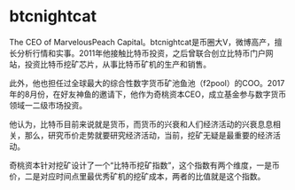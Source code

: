 # btcnightcat

The CEO of MarvelousPeach Capital。btcnightcat是币圈大V，微博高产，擅长分析行情和实事。2011年他接触比特币投资，之后曾联合创立比特币门户网站，投资比特币挖矿芯片，从事比特币矿机的生产和销售。

此外，他也担任过全球最大的综合性数字货币矿池鱼池（f2pool）的COO。2017年的8月份，在好友神鱼的邀请下，他作为奇桃资本CEO，成立基金参与数字货币领域一二级市场投资。

他认为，比特币目前来说就是货币，而货币的兴衰和人们经济活动的兴衰息息相关，那么，研究币价走势就要研究经济活动，当前，挖矿无疑是最重要的经济活动。

奇桃资本针对挖矿设计了一个“比特币挖矿指数”，这个指数有两个维度，一是币价，二是对应时间点里最优秀矿机的挖矿成本，两者的比值就是这个指数。
